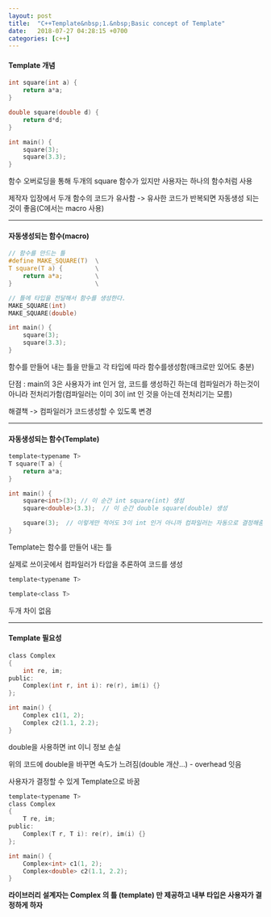 ```yaml
---
layout: post
title:  "C++Template&nbsp;1.&nbsp;Basic concept of Template"
date:   2018-07-27 04:28:15 +0700
categories: [c++]
---
```


#### Template 개념

```c
int square(int a) {
    return a*a;
}

double square(double d) {
    return d*d;
}

int main() {
    square(3);
    square(3.3);
}
```
함수 오버로딩을 통해 두개의 square 함수가 있지만 사용자는 하나의 함수처럼 사용

제작자 입장에서 두개 함수의 코드가 유사함 -> 유사한 코드가 반복되면 자동생성 되는 것이 좋음(C에서는 macro 사용)

---

#### 자동생성되는 함수(macro)

```c
// 함수를 만드는 틀
#define MAKE_SQUARE(T)  \
T square(T a) {         \
    return a*a;         \
}                       \

// 틀에 타입을 전달해서 함수를 생성한다.
MAKE_SQUARE(int)
MAKE_SQUARE(double)

int main() {
    square(3);
    square(3.3);
}
```

함수를 만들어 내는 틀을 만들고 각 타입에 따라 함수를생성함(매크로만 있어도 충분)

단점 : main의 3은 사용자가 int 인거 암, 코드를 생성하긴 하는데 컴파일러가 하는것이 아니라 전처리가함(컴파일러는 이미 3이 int 인 것을 아는데 전처리기는 모름)

해결책 -> 컴파일러가 코드생성할 수 있도록 변경

---

#### 자동생성되는 함수(Template)

```c
template<typename T>
T square(T a) {
    return a*a;
}

int main() {
    square<int>(3); // 이 순간 int square(int) 생성
    square<double>(3.3);  // 이 순간 double square(double) 생성

    square(3);  // 이렇게만 적어도 3이 int 인거 아니까 컴파일러는 자동으로 결정해줌
}
```

Template는 함수를 만들어 내는 틀

실제로 쓰이곳에서 컴파일러가 타압을 추론하여 코드를 생성


```c
template<typename T>

template<class T>
```

두개 차이 없음

---

#### Template 필요성

```c
class Complex
{
    int re, im;
public:
    Complex(int r, int i): re(r), im(i) {}
};

int main() {
    Complex c1(1, 2);
    Complex c2(1.1, 2.2);
}
```
double을 사용하면 int 이니 정보 손실

위의 코드에 double을 바꾸면 속도가 느려짐(double 개산...) - overhead 잇음

사용자가 결정할 수 있게 Template으로 바꿈


```c
template<typename T>
class Complex
{
    T re, im;
public:
    Complex(T r, T i): re(r), im(i) {}
};

int main() {
    Complex<int> c1(1, 2);
    Complex<double> c2(1.1, 2.2);
}
```

**라이브러리 설계자는 Complex 의 틀 (template) 만 제공하고 내부 타입은 사용자가 결정하게 하자**